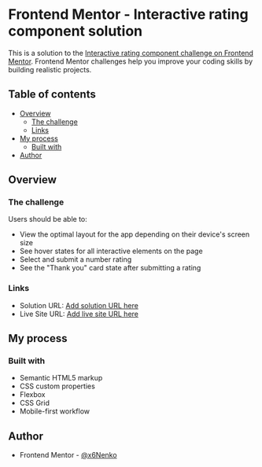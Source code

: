 # Frontend Mentor - Interactive rating component solution

This is a solution to the [Interactive rating component challenge on Frontend Mentor](https://www.frontendmentor.io/challenges/interactive-rating-component-koxpeBUmI). Frontend Mentor challenges help you improve your coding skills by building realistic projects. 

## Table of contents

- [Overview](#overview)
  - [The challenge](#the-challenge)
  - [Links](#links)
- [My process](#my-process)
  - [Built with](#built-with)
- [Author](#author)

## Overview

### The challenge

Users should be able to:

- View the optimal layout for the app depending on their device's screen size
- See hover states for all interactive elements on the page
- Select and submit a number rating
- See the "Thank you" card state after submitting a rating

### Links

- Solution URL: [Add solution URL here](https://www.frontendmentor.io/solutions/mobilefirst-workflow-flex-grid-51FAHS49PX)
- Live Site URL: [Add live site URL here](https://x6nenko.github.io/1-lvl-interactive-rating-component-main/)

## My process

### Built with

- Semantic HTML5 markup
- CSS custom properties
- Flexbox
- CSS Grid
- Mobile-first workflow

## Author

- Frontend Mentor - [@x6Nenko](https://www.frontendmentor.io/profile/x6Nenko)
